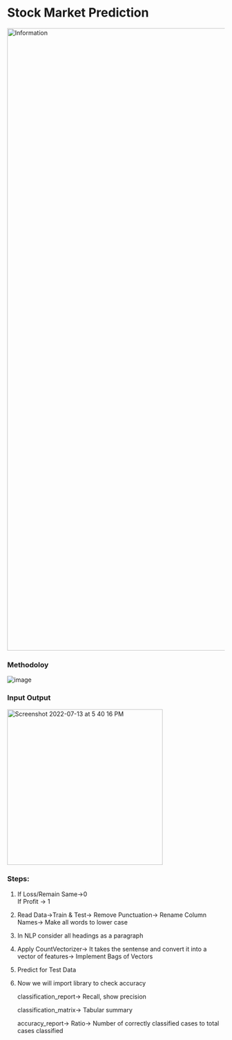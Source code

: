 # Stock Market Prediction

<img width="1440" alt="Information" src="https://user-images.githubusercontent.com/107470535/177945869-34423cfa-9a5e-4015-9a2c-5f0e032e1116.png">

### Methodoloy

![image](https://user-images.githubusercontent.com/107470535/176870102-88320f3c-2f09-4794-9381-e0750bf78444.png)

### Input Output

<img width="360" alt="Screenshot 2022-07-13 at 5 40 16 PM" src="https://user-images.githubusercontent.com/107470535/178730433-6307d5a7-5e3e-43be-bc71-9757e3ef1635.png">


### Steps:
1) If Loss/Remain Same->0  
  If Profit -> 1

2) Read Data->Train & Test-> Remove Punctuation-> Rename Column Names-> Make all words to lower case

3) In NLP consider all headings as a paragraph

4) Apply CountVectorizer-> It takes the sentense and convert it into a vector of features-> Implement Bags of Vectors

5) Predict for Test Data

6) Now we will import library to check accuracy

    classification_report-> Recall, show precision
  
    classification_matrix-> Tabular summary

    accuracy_report-> Ratio-> Number of correctly classified cases to total cases classified






